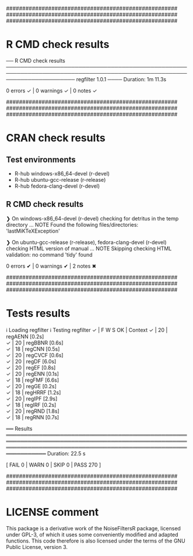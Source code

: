 #####################################################
#####################################################
#####################################################
# R CMD check results
── R CMD check results ─────────────────────────────────────────────────────────────────────────────────────────────────────────────────────── regfilter 1.0.1 ────
Duration: 1m 11.3s

0 errors ✓ | 0 warnings ✓ | 0 notes ✓

#####################################################
#####################################################
#####################################################
# CRAN check results
## Test environments
- R-hub windows-x86_64-devel (r-devel)
- R-hub ubuntu-gcc-release (r-release)
- R-hub fedora-clang-devel (r-devel)

## R CMD check results
❯ On windows-x86_64-devel (r-devel)
  checking for detritus in the temp directory ... NOTE
  Found the following files/directories:
    'lastMiKTeXException'

❯ On ubuntu-gcc-release (r-release), fedora-clang-devel (r-devel)
  checking HTML version of manual ... NOTE
  Skipping checking HTML validation: no command 'tidy' found

0 errors ✔ | 0 warnings ✔ | 2 notes ✖

#####################################################
#####################################################
#####################################################
# Tests results
ℹ Loading regfilter
ℹ Testing regfilter
✓ | F W S  OK | Context
✓ |        20 | regAENN [0.2s]                                                                                                                                              
✓ |        20 | regBBNR [0.6s]                                                                                                                                              
✓ |        18 | regCNN [0.5s]                                                                                                                                               
✓ |        20 | regCVCF [0.6s]                                                                                                                                              
✓ |        20 | regDF [6.0s]                                                                                                                                                
✓ |        20 | regEF [0.8s]                                                                                                                                                
✓ |        20 | regENN [0.1s]                                                                                                                                               
✓ |        18 | regFMF [6.6s]                                                                                                                                               
✓ |        20 | regGE [0.2s]                                                                                                                                                
✓ |        18 | regHRRF [1.2s]                                                                                                                                              
✓ |        20 | regIPF [2.9s]                                                                                                                                               
✓ |        18 | regIRF [0.2s]                                                                                                                                               
✓ |        20 | regRND [1.8s]                                                                                                                                               
✓ |        18 | regRNN [0.7s]                                                                                                                                               

══ Results ═════════════════════════════════════════════════════════════════════════════════════════════════════════════════════════════════════════════════════════════════
Duration: 22.5 s

[ FAIL 0 | WARN 0 | SKIP 0 | PASS 270 ]

#####################################################
#####################################################
#####################################################
# LICENSE comment
This package is a derivative work of the NoiseFiltersR package, licensed under GPL-3, of which it uses some conveniently modified and adapted functions. This code therefore is also licensed under the terms of the GNU Public License, version 3.
